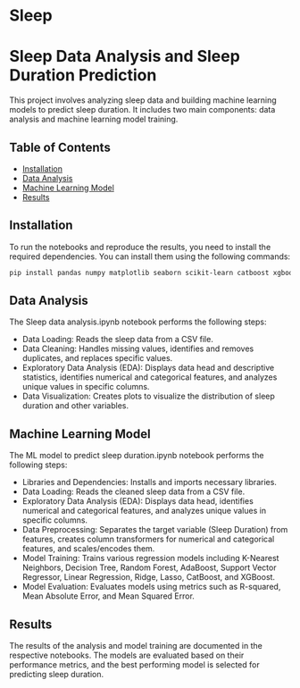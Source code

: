 # Sleep
# Sleep Data Analysis and Sleep Duration Prediction

This project involves analyzing sleep data and building machine learning models to predict sleep duration. It includes two main components: data analysis and machine learning model training.

## Table of Contents
- [Installation](#installation)
- [Data Analysis](#data-analysis)
- [Machine Learning Model](#machine-learning-model)
- [Results](#results)

## Installation

To run the notebooks and reproduce the results, you need to install the required dependencies. You can install them using the following commands:

```bash
pip install pandas numpy matplotlib seaborn scikit-learn catboost xgboost
```

## Data Analysis
The Sleep data analysis.ipynb notebook performs the following steps:

- Data Loading: Reads the sleep data from a CSV file.
- Data Cleaning: Handles missing values, identifies and removes duplicates, and replaces specific values.
- Exploratory Data Analysis (EDA): Displays data head and descriptive statistics, identifies numerical and categorical features, and analyzes unique values in specific columns.
- Data Visualization: Creates plots to visualize the distribution of sleep duration and other variables.

## Machine Learning Model
The ML model to predict sleep duration.ipynb notebook performs the following steps:

- Libraries and Dependencies: Installs and imports necessary libraries.
- Data Loading: Reads the cleaned sleep data from a CSV file.
- Exploratory Data Analysis (EDA): Displays data head, identifies numerical and categorical features, and analyzes unique values in specific columns.
- Data Preprocessing: Separates the target variable (Sleep Duration) from features, creates column transformers for numerical and categorical features, and scales/encodes them.
- Model Training: Trains various regression models including K-Nearest Neighbors, Decision Tree, Random Forest, AdaBoost, Support Vector Regressor, Linear Regression, Ridge, Lasso, CatBoost, and XGBoost.
- Model Evaluation: Evaluates models using metrics such as R-squared, Mean Absolute Error, and Mean Squared Error.

## Results
The results of the analysis and model training are documented in the respective notebooks. The models are evaluated based on their performance metrics, and the best performing model is selected for predicting sleep duration.
